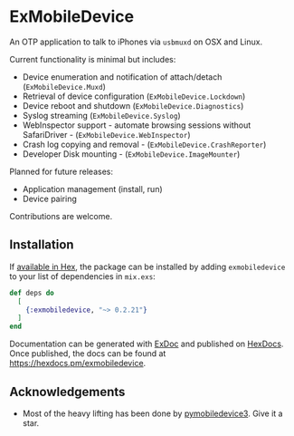 # ExMobileDevice

An OTP application to talk to iPhones via `usbmuxd` on OSX and Linux.

Current functionality is minimal but includes:

- Device enumeration and notification of attach/detach (`ExMobileDevice.Muxd`)
- Retrieval of device configuration (`ExMobileDevice.Lockdown`)
- Device reboot and shutdown (`ExMobileDevice.Diagnostics`)
- Syslog streaming (`ExMobileDevice.Syslog`)
- WebInspector support - automate browsing sessions without SafariDriver -
  (`ExMobileDevice.WebInspector`)
- Crash log copying and removal - (`ExMobileDevice.CrashReporter`)
- Developer Disk mounting - (`ExMobileDevice.ImageMounter`)

Planned for future releases:

- Application management (install, run)
- Device pairing

Contributions are welcome.

## Installation

If [available in Hex](https://hex.pm/docs/publish), the package can be installed
by adding `exmobiledevice` to your list of dependencies in `mix.exs`:

```elixir
def deps do
  [
    {:exmobiledevice, "~> 0.2.21"}
  ]
end
```

Documentation can be generated with [ExDoc](https://github.com/elixir-lang/ex_doc)
and published on [HexDocs](https://hexdocs.pm). Once published, the docs can
be found at <https://hexdocs.pm/exmobiledevice>.

## Acknowledgements

- Most of the heavy lifting has been done by [pymobiledevice3](https://github.com/doronz88/pymobiledevice3). Give it a star.
